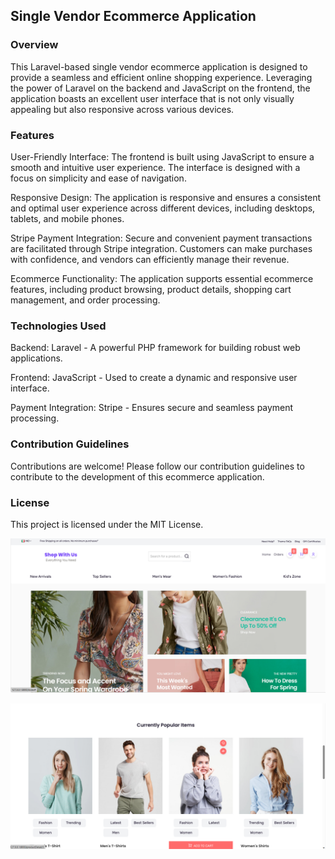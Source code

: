 
<h2>Single Vendor Ecommerce Application</h2>
<h3>Overview</h3>
This Laravel-based single vendor ecommerce application is designed to provide a seamless and efficient online shopping experience. Leveraging the power of Laravel on the backend and JavaScript on the frontend, the application boasts an excellent user interface that is not only visually appealing but also responsive across various devices.

<h3>Features</h3>
User-Friendly Interface: The frontend is built using JavaScript to ensure a smooth and intuitive user experience. The interface is designed with a focus on simplicity and ease of navigation.

Responsive Design: The application is responsive and ensures a consistent and optimal user experience across different devices, including desktops, tablets, and mobile phones.

Stripe Payment Integration: Secure and convenient payment transactions are facilitated through Stripe integration. Customers can make purchases with confidence, and vendors can efficiently manage their revenue.

Ecommerce Functionality: The application supports essential ecommerce features, including product browsing, product details, shopping cart management, and order processing.

<h3>Technologies Used</h3>
Backend: Laravel - A powerful PHP framework for building robust web applications.

Frontend: JavaScript - Used to create a dynamic and responsive user interface.

Payment Integration: Stripe - Ensures secure and seamless payment processing.


<h3>Contribution Guidelines</h3>
Contributions are welcome! Please follow our contribution guidelines to contribute to the development of this ecommerce application.

<h3>License</h3>
This project is licensed under the MIT License.
<br/>
<p align="center">
  <img src="public/screenshot/screenshot3.png" alt="GitHub Logo">
</p>
<p align="center">
  <img src="public/screenshot/screenshot4.png" alt="GitHub Logo">
</p>
